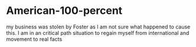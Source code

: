# American-100-percent
my business was stolen by Foster as I am not sure what happened to cause this. I am in an critical path situation to regain myself from international and movement to real facts
